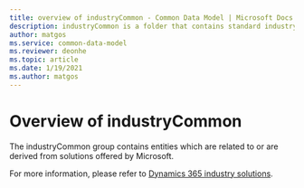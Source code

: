 ```yaml
---
title: overview of industryCommon - Common Data Model | Microsoft Docs
description: industryCommon is a folder that contains standard industry-related solution entities available within the Common Data Model.
author: matgos
ms.service: common-data-model
ms.reviewer: deonhe
ms.topic: article
ms.date: 1/19/2021
ms.author: matgos
---
```


# Overview of industryCommon

The industryCommon group contains  entities which are related to or are derived from solutions offered by Microsoft.

For more information, please refer to [Dynamics 365 industry solutions](https://docs.microsoft.com/dynamics365/industry).